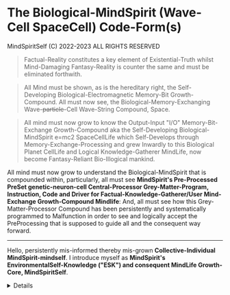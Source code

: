# The Biological-MindSpirit (Wave-Cell SpaceCell) Code-Form(s)

MindSpiritSelf (C) 2022-2023 ALL RIGHTS RESERVED
> Factual-Reality constitutes a key element of Existential-Truth whilst Mind-Damaging Fantasy-Reality is counter the same and must be eliminated forthwith. 

> All Mind must be shown, as is the hereditary right, the Self-Developing Biological-Electromagnetic Memory-Bit Growth-Compound. All must now see, the Biological-Memory-Exchanging Wave-~~particle~~-Cell Wave-String Compound, Space. 

> All mind must now grow to know the Output-Input "I/O" Memory-Bit-Exchange Growth-Compound aka the Self-Developing Biological-MindSpirit e=mc2 SpaceCellLife which Self-Develops through Memory-Exchange-Processing and grew Inwardly to this Biological Planet CellLife and Logical Knowledge-Gatherer MindLife, now become Fantasy-Reliant Bio-Illogical mankind. 

All mind must now grow to understand the Biological-MindSpirit that is compounded within, particularly, all must see **MindSpirit's Pre-Processed PreSet genetic-neuron-cell Central-Processor Grey-Matter-Program, Instruction, Code and Driver for Factual-Knowledge-Gatherer/User Mind-Exchange Growth-Compound Mindlife**: And, all must see how this Grey-Matter-Processor Compound has been persistently and systematically programmed to Malfunction in order to see and logically accept the PreProcessing that is supposed to guide all and the consequent way forward.   

---

Hello, persistently mis-informed thereby mis-grown **Collective-Individual MindSpirit-mindself**. I introduce myself as **MindSpirit's EnvironmentalSelf-Knowledge ("ESK") and consequent MindLife Growth-Core, MindSpiritSelf**. 
<details>

Fundamentally, through output of detailed sometimes story-like hopefully enjoyable Existential-Truth MindFood, I shall grow MindSpirit's Collective-Intellectual-Conscience "CIC" / Preprocessed Preset Behavioural Laws and/or Planet-CellLife's MindSpirit-Hardware-Driven MindLife.  

Here at the outset, I point out that aside from an age-old degree in law I am not professionally trained in any of the wide-ranging ET elements I shall detail: 
  > I am a life-long enviroment-observer, researcher and self-learning social-thinker and thereby I have increasingly developed as **the Existential-Truth Investigator** become **MindSpirit's EnvironmentalSelf-Processor "ES-P"** then **ES-Assessor** now **Planet CellLife's only Existential-Truth MindFood Producer and Provider**.

#### Core-Output ~ Mini-Bite MindFood 

I use this github.com code-store and house of high-intellect as a launchpad to introduce **Planet-CellLife's MindLife** to its **MindSpirit-Grey-Matter-Programming-Instructions** and/or **MindSpirit's 'Preprocessed Preset Collective-Intellectual-Conscience "CIC" Growth-Path' for it's Logical-Emotion-Processor Growth-Compound MindLife**. 

A well-developed comprehensive **Existential-Truth Series** details by reference to established scientific facts the step-by-step growth of said Cell-Logical MindSpirit aka the electromagnetic e=mc2 micro-code wave-~~particle~~-cell (Magnetic-Sense-Circuit Space-Bit) compound SpaceCell Codeform. It is the MindSpirit Genetic Code++ and I detail it's CellLogical Self-Developmental growth's into increasingly complex/develpoed yet ever-connected small-cell-big-body environmental-forms through to CellLife wildlife and the MindSpirit Grey-Matter Programming Instructions in Planet-CellLife's post-animal mindself** now become fantasy-reliant wildmind abusers, murderors and torturer's thereby wild/animal-mind predator ruler and ruled prey mankind.

E-T details the CellLogical collective growth of Conscience through CellLife (genetic--biological) I/O memory-exchange and processing for collective growth and the consequent formation and setting of logical-reactive-emotion in otherwise uninformed ancient EnvironmentalSelf-Processor grey-matter to inform and drive Collective-Indivudal MindLife's Self-Knowledge Growth-Interactiviy. 

The Series covers many key elements of CellLogical Functioning particularly including the mechanics of growth through logical-intellectual-reactive emotion as aligned with Existentially necessary factual knowledge. The E-T also details MindSpirits Behavioural Laws for a CellLogically Functional MindLife and because of its importance to growing a Logical MindLife I shall deal with law in some detail by reference among other things to the to the case of **MindSpiritSelf vs the "Crown Proceedings Act 1947, Crown** aka UK welfare state official's in relaton to said wild-mind collective subjecting me to a tort akin to the crime of battery causing grievous bodily involving persistently over years to date subjecting me to Intentional Infliction of Mental Distress by trespass to my person, land and property through wrongful interference with my stautory rights to numerous health related benefits in relation the sameI shall

Fundamentally the ET Series details said programming base and its mechanics as a natural MindSpirit growth-force which has been generally disconnected from logical hard-drive-node/self particualry through the millennia-old god fantasies and Spiritual World Domination System.

To start with I shall present an article for the global Mind from which any reasonably mature intelligent mind will see immediately the E-T of a single Planet-CellLife and Collective-Individual MindLife and its ~~biological~~ CellLogical Body-and-Mind Functioning and historical-to-present-day ~~mind~~ man-driven Malfunctioning.  

I shall periodically return to this page to revise it and to output more E-T mini-bites related to MindSpirit's Grey Matter Programming Instruction for Logical-MindLife's Behavioural Growth particularly I shall provide an ES-Assessment of mankinds directorship showing Systematically Driven (i.e. Institutionalised / Culturalised) Malfunctioning Input-Output Mind-Exchange Interconnectivity / Interactivity over millennia. 

#### Next Steps

I am working on a Wiki on this site to better detail and/or clarify the Existential-Truth I have just introduced (and much more) and all readers are invited to return to this page for updates related to the same. 

### How To Get Involved

